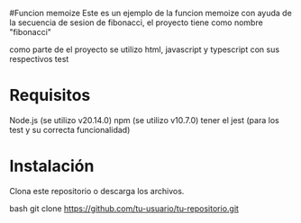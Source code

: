 #Funcion memoize
Este es un ejemplo de la funcion memoize con ayuda de la secuencia de sesion de fibonacci, el proyecto tiene como nombre "fibonacci"

como parte de el proyecto se utilizo html, javascript y typescript con sus respectivos test

# Requisitos
Node.js (se utilizo v20.14.0)
npm (se utilizo v10.7.0)
tener el jest (para los test y su correcta funcionalidad)


# Instalación
Clona este repositorio o descarga los archivos.

bash git clone https://github.com/tu-usuario/tu-repositorio.git
